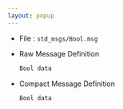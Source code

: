 ```yaml
---
layout: popup
---
```


- File : `std_msgs/Bool.msg`
- Raw Message Definition

  ```c
  Bool data
  ```

- Compact Message Definition

  ```c
  Bool data
  ```
